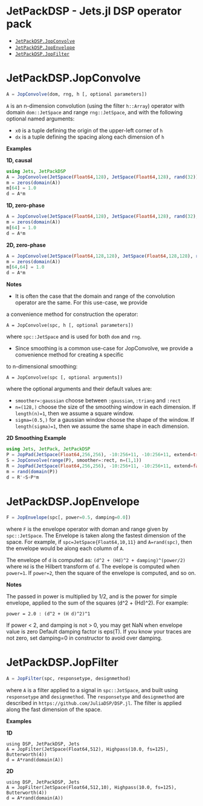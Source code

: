 
# JetPackDSP - Jets.jl DSP operator pack

- [`JetPackDSP.JopConvolve`](#JetPackDSP.JopConvolve)
- [`JetPackDSP.JopEnvelope`](#JetPackDSP.JopEnvelope)
- [`JetPackDSP.JopFilter`](#JetPackDSP.JopFilter)

# JetPackDSP.JopConvolve
```julia
A = JopConvolve(dom, rng, h [, optional parameters])
```

`A` is an n-dimension convolution (using the filter `h::Array`) operator with domain `dom::JetSpace` and range `rng::JetSpace`, and with the following optional named arguments:

  * `x0` is a tuple defining the origin of the upper-left corner of `h`
  * `dx` is a tuple defining the spacing along each dimension of `h`

**Examples**

**1D, causal**

```julia
using Jets, JetPackDSP
A = JopConvolve(JetSpace(Float64,128), JetSpace(Float64,128), rand(32))
m = zeros(domain(A))
m[64] = 1.0
d = A*m
```

**1D, zero-phase**

```julia
A = JopConvolve(JetSpace(Float64,128), JetSpace(Float64,128), rand(32), dx=(1.0,), x0=(-16.0,))
m = zeros(domain(A))
m[64] = 1.0
d = A*m
```

**2D, zero-phase**

```julia
A = JopConvolve(JetSpace(Float64,128,128), JetSpace(Float64,128,128), rand(32,32), dx=(1.0,1.0), x0=(-16.0,-16.0))
m = zeros(domain(A))
m[64,64] = 1.0
d = A*m
```

**Notes**

  * It is often the case that the domain and range of the convolution operator are the same.  For this use-case, we provide

a convenience method for construction the operator:

```
A = JopConvolve(spc, h [, optional parameters])
```

where `spc::JetSpace` and is used for both `dom` and `rng`.

  * Since smoothing is a common use-case for JopConvolve, we provide a convenience method for creating `A` specific

to n-dimensional smoothing:

```
A = JopConvolve(spc [, optional arguments])
```

where the optional arguments and their default values are:

  * `smoother=:gaussian` choose between `:gaussian`, `:triang` and `:rect`
  * `n=(128,)` choose the size of the smoothing window in each dimension.  If `length(n)=1`, then we assume a square window.
  * `sigma=(0.5,)` for a gaussian window choose the shape of the window.  If `length(sigma)=1`, then we assume the same shape in each dimension.

**2D Smoothing Example**

```julia
using Jets, JetPack, JetPackDSP
P = JopPad(JetSpace(Float64,256,256), -10:256+11, -10:256+11, extend=true)
S = JopConvolve(range(P), smoother=:rect, n=(1,1))
R = JopPad(JetSpace(Float64,256,256), -10:256+11, -10:256+11, extend=false)
m = rand(domain(P))
d = R'∘S∘P*m
```

# JetPackDSP.JopEnvelope
```julia
F = JopEnvelope(spc[, power=0.5, damping=0.0])
```

where `F` is the envelope operator with doman and range given by `spc::JetSpace`. The Envelope is taken along the fastest dimension of the space.  For example, if `spc=JetSpace{Float64,10,11}` and `A=rand(spc)`, then the envelope would be along each column of `A`.

The envelope of `d` is computed as: `(d^2 + (Hd)^2 + damping)^(power/2)` where `Hd` is the Hilbert transform of `d`.  The evelope is computed when `power=1`.  If `power=2`, then the square of the envelope is computed, and so on.

**Notes**

The passed in power is multiplied by 1/2, and is the power for simple envelope, applied to the sum of the squares (d^2 + (Hd)^2). For example:

```
power = 2.0 : (d^2 + (H d)^2)^1
```

If power < 2, and damping is not > 0, you may get NaN when envelope value is zero Default damping factor is eps(T). If you know your traces are not zero, set damping=0 in constructor to avoid over damping.

# JetPackDSP.JopFilter
```julia
A = JopFilter(spc, responsetype, designmethod)
```

where `A` is a filter applied to a signal in `spc::JotSpace`, and built using `responsetype` and `designmethod`.  The `responsetype` and `designmethod` are described in `https://github.com/JuliaDSP/DSP.jl`. The filter is applied along the fast dimension of the space.

**Examples**

**1D**

```
using DSP, JetPackDSP, Jets
A = JopFilter(JetSpace(Float64,512), Highpass(10.0, fs=125), Butterworth(4))
d = A*rand(domain(A))
```

**2D**

```
using DSP, JetPackDSP, Jets
A = JopFilter(JetSpace(Float64,512,10), Highpass(10.0, fs=125), Butterworth(4))
d = A*rand(domain(A))
```


